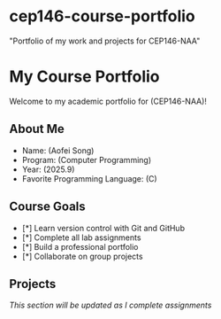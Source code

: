 # cep146-course-portfolio
"Portfolio of my work and projects for CEP146-NAA"

# My Course Portfolio
 
Welcome to my academic portfolio for (CEP146-NAA)!
 
## About Me
- Name: (Aofei Song)
- Program: (Computer Programming)
- Year: (2025.9)
- Favorite Programming Language: (C)
 
## Course Goals
- [*] Learn version control with Git and GitHub
- [*] Complete all lab assignments
- [*] Build a professional portfolio
- [*] Collaborate on group projects
 
## Projects
*This section will be updated as I complete assignments*
